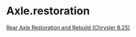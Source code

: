 # Axle.restoration
[Rear Axle Restoration and Rebuild (Chrysler 8.25)](https://youtu.be/cn1rAt4Q2C8)
